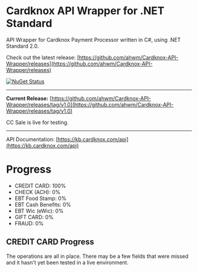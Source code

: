 # Cardknox API Wrapper for .NET Standard
API Wrapper for Cardknox Payment Processor written in C#, using .NET Standard 2.0.

Check out the latest release: [https://github.com/ahwm/Cardknox-API-Wrapper/releases](https://github.com/ahwm/Cardknox-API-Wrapper/releases)

[![NuGet Status](https://img.shields.io/badge/nuget-1.0--beta-brightgreen.svg)](https://www.nuget.org/packages/Cardknox.API.Wrapper/)

---

**Current Release:** [https://github.com/ahwm/Cardknox-API-Wrapper/releases/tag/v1.0](https://github.com/ahwm/Cardknox-API-Wrapper/releases/tag/v1.0)

CC Sale is live for testing.

---

API Documentation: [https://kb.cardknox.com/api](https://kb.cardknox.com/api)

# Progress
* CREDIT CARD: 100%
* CHECK (ACH): 0%
* EBT Food Stamp: 0%
* EBT Cash Benefits: 0%
* EBT Wic (eWic): 0%
* GIFT CARD: 0%
* FRAUD: 0%

## CREDIT CARD Progress
The operations are all in place. There may be a few fields that were missed and it hasn't yet been tested in a live environment.